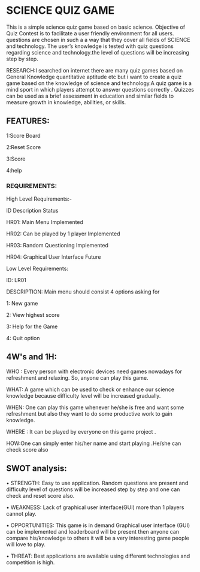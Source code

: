 
# SCIENCE QUIZ GAME

This is a simple science quiz game based on basic science. Objective of Quiz Contest is to facilitate a user friendly environment for all users. questions are chosen in such a a way that they cover all fields of  SCIENCE and technology. The user’s knowledge is tested with quiz questions regarding science and technology.the level of questions will be increasing step by step.

RESEARCH:I searched on internet there are many quiz games based on General Knowledge quantitative aptitude etc but i want to create a quiz game based on the knowledge of science and technology.A quiz game is a  mind sport in which players attempt to answer questions correctly . Quizzes can be used as a brief assessment in education and similar fields to measure growth in knowledge, abilities, or skills.

## FEATURES:
1:Score Board

2:Reset Score

3:Score

4:help
###  REQUIREMENTS:

High Level Requirements:-


ID Description Status

HR01: Main Menu Implemented

HR02: Can be played by 1 player Implemented

HR03: Random Questioning Implemented

HR04: Graphical User Interface Future


Low Level Requirements:

ID: LR01

DESCRIPTION: Main menu should consist 4 options asking for


1: New game

2: View highest score

3: Help for the Game

4: Quit option
##  4W's and 1H:


WHO : Every person with electronic devices need games nowadays for refreshment and relaxing. So, anyone can play this game.

WHAT: A game which can be used to check or enhance our science knowledge because difficulty level will be increased  gradually.

WHEN: One can play this game whenever he/she is free and want some refreshment but also they want to do some productive work to gain knowledge.

WHERE : It can be played by everyone on this game project .

HOW:One can simply enter his/her name and start playing .He/she can check score also
## SWOT analysis:
• STRENGTH: Easy to use application. Random questions are present and difficulty level of questions will be increased step by step and one can check and reset score also.

• WEAKNESS: Lack of graphical user interface(GUI) more than 1 players cannot play.

• OPPORTUNITIES: This game is in demand Graphical user interface (GUI) can be implemented and leaderboard will be present then anyone can compare his/knowledge to others it will be a very interesting game people will love to play.

• THREAT: Best applications are available using different technologies and competition is high.
